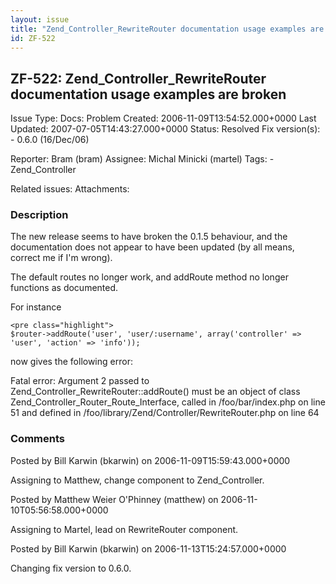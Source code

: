 ```yaml
---
layout: issue
title: "Zend_Controller_RewriteRouter documentation usage examples are broken"
id: ZF-522
---
```


ZF-522: Zend\_Controller\_RewriteRouter documentation usage examples are broken
-------------------------------------------------------------------------------

 Issue Type: Docs: Problem Created: 2006-11-09T13:54:52.000+0000 Last Updated: 2007-07-05T14:43:27.000+0000 Status: Resolved Fix version(s): - 0.6.0 (16/Dec/06)
 
 Reporter:  Bram (bram)  Assignee:  Michal Minicki (martel)  Tags: - Zend\_Controller
 
 Related issues: 
 Attachments: 
### Description

The new release seems to have broken the 0.1.5 behaviour, and the documentation does not appear to have been updated (by all means, correct me if I'm wrong).

The default routes no longer work, and addRoute method no longer functions as documented.

For instance

 
    <pre class="highlight">
    $router->addRoute('user', 'user/:username', array('controller' => 'user', 'action' => 'info'));


now gives the following error:

Fatal error: Argument 2 passed to Zend\_Controller\_RewriteRouter::addRoute() must be an object of class Zend\_Controller\_Router\_Route\_Interface, called in /foo/bar/index.php on line 51 and defined in /foo/library/Zend/Controller/RewriteRouter.php on line 64

 

 

### Comments

Posted by Bill Karwin (bkarwin) on 2006-11-09T15:59:43.000+0000

Assigning to Matthew, change component to Zend\_Controller.

 

 

Posted by Matthew Weier O'Phinney (matthew) on 2006-11-10T05:56:58.000+0000

Assigning to Martel, lead on RewriteRouter component.

 

 

Posted by Bill Karwin (bkarwin) on 2006-11-13T15:24:57.000+0000

Changing fix version to 0.6.0.

 

 